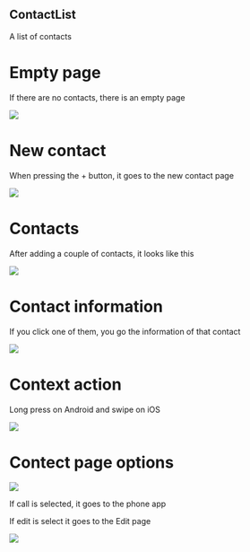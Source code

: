 ## ContactList
 A list of contacts
 
# Empty page

If there are no contacts, there is an empty page

![](Images/NoContacts.png)

# New contact

When pressing the + button, it goes to the new contact page

![](Images/NewContact.png)

# Contacts

After adding a couple of contacts, it looks like this

![](Images/Contacts.png)


# Contact information

If you click one of them, you go the information of that contact

![](Images/ContactInformation.png)

# Context action

Long press on Android and swipe on iOS

![](Images/DialogMenu.png)

# Contect page options

![](Images/MoreOptions.png)

If call is selected, it goes to the phone app

If edit is select it goes to the Edit page

![](Images/EditContact.png)



